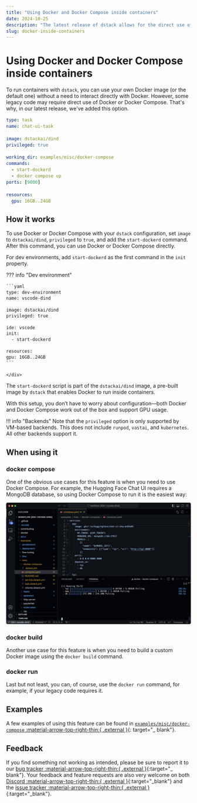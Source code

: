 ```yaml
---
title: "Using Docker and Docker Compose inside containers"
date: 2024-10-25
description: "The latest release of dstack allows for the direct use of Docker and Docker Compose within run configurations."   
slug: docker-inside-containers
---
```


# Using Docker and Docker Compose inside containers

To run containers with `dstack`, you can use your own Docker image (or the default one) without a need to interact
directly with Docker. However, some legacy code may require direct use of Docker or Docker Compose. That's why,
in our latest release, we've added this option.

<div editor-title="examples/misc/docker-compose/task.dstack.yml"> 
    
```yaml 
type: task
name: chat-ui-task

image: dstackai/dind
privileged: true

working_dir: examples/misc/docker-compose
commands:
  - start-dockerd
  - docker compose up
ports: [9000]

resources:
  gpu: 16GB..24GB
```

</div>

<!-- more -->

## How it works

To use Docker or Docker Compose with your `dstack` configuration, set `image` to `dstackai/dind`, `privileged` to 
`true`, and add the `start-dockerd` command. After this command, you can use Docker or Docker Compose directly.


For dev environments, add `start-dockerd` as the first command
in the `init` property.

??? info "Dev environment"
    <div editor-title="examples/misc/docker-compose/.dstack.yml">

    ```yaml
    type: dev-environment
    name: vscode-dind

    image: dstackai/dind
    privileged: true

    ide: vscode
    init:
      - start-dockerd

    resources:
    gpu: 16GB..24GB
    ```

    </div>

The `start-dockerd` script is part of the `dstackai/dind` image, a pre-built image by `dstack` that enables Docker to run
inside containers.

With this setup, you don’t have to worry about configuration—both Docker and Docker Compose work out of the box and
support GPU usage.

!!! info "Backends"
    Note that the `privileged` option is only supported by VM-based backends. This does not include `runpod`, `vastai`, 
    and `kubernetes`. All other backends support it.

## When using it

### docker compose

One of the obvious use cases for this feature is when you need to use Docker Compose. 
For example, the Hugging Face Chat UI requires a MongoDB database, so using Docker Compose to run it is 
the easiest way:

<img src="https://github.com/dstackai/static-assets/blob/main/static-assets/images/dstack-docker-compose-terminal.png?raw=true" width="750"/>

### docker build

Another use case for this feature is when you need to build a custom Docker image using the `docker build` command.

### docker run

Last but not least, you can, of course, use the `docker run` command, for example, if your legacy code requires it.

## Examples

A few examples of using this feature can be found in [`examples/misc/docker-compose` :material-arrow-top-right-thin:{ .external }](https://github.com/dstackai/dstack/blob/master/examples/misc/docker-compose){: target="_ blank"}.

## Feedback

If you find something not working as intended, please be sure to report it to
our [bug tracker :material-arrow-top-right-thin:{ .external }](https://github.com/dstackai/dstack/issues){:target="_ blank"}. 
Your feedback and feature requests are also very welcome on both 
[Discord :material-arrow-top-right-thin:{ .external }](https://discord.gg/u8SmfwPpMd){:target="_blank"} and the
[issue tracker :material-arrow-top-right-thin:{ .external }](https://github.com/dstackai/dstack/issues){:target="_blank"}.
